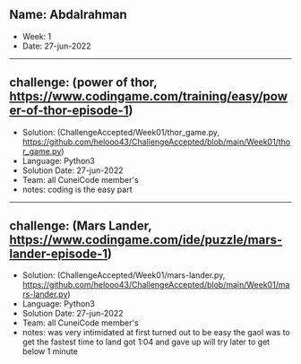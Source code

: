 Name: Abdalrahman
---
- Week: 1
- Date: 27-jun-2022
---
challenge: (power of thor, https://www.codingame.com/training/easy/power-of-thor-episode-1)
---
- Solution: (ChallengeAccepted/Week01/thor_game.py, https://github.com/helooo43/ChallengeAccepted/blob/main/Week01/thor_game.py)
- Language: Python3
- Solution Date: 27-jun-2022
- Team: all CuneiCode member's
- notes: coding is the easy part 
---
challenge: (Mars Lander, https://www.codingame.com/ide/puzzle/mars-lander-episode-1)
---
- Solution: (ChallengeAccepted/Week01/mars-lander.py, https://github.com/helooo43/ChallengeAccepted/blob/main/Week01/mars-lander.py)
- Language: Python3
- Solution Date: 27-jun-2022
- Team: all CuneiCode member's
- notes: was very intimidated at first turned out to be easy the gaol was to get the fastest time to land got 1:04 and gave up will try later to get below 1 minute 
